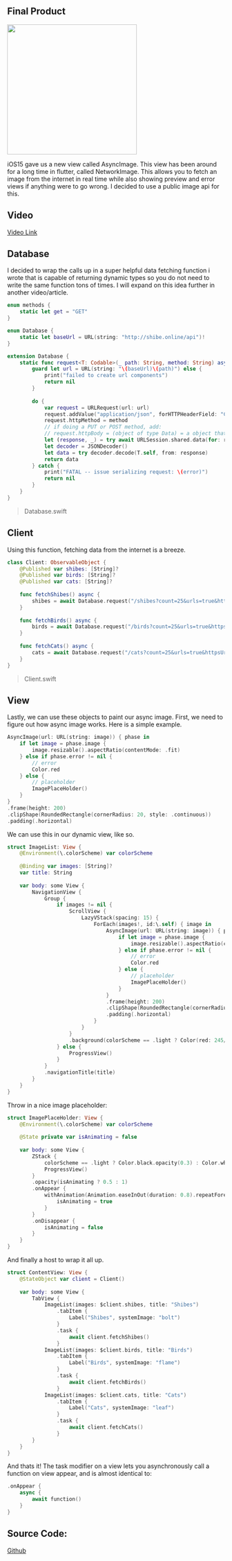 ## Final Product

<img src="https://github.com/jake-landersweb/code_vault/tree/main/swiftui-asyncImage/assets/1.png" height="300px">

iOS15 gave us a new view called AsyncImage. This view has been around for a long time in flutter, called NetworkImage. This allows you to fetch an image from the internet in real time while also showing preview and error views if anything were to go wrong. I decided to use a public image api for this.

## Video

[Video Link](https://youtu.be/G3HiWe1d4Mg)

## Database

I decided to wrap the calls up in a super helpful data fetching function i wrote that is capable of returning dynamic types so you do not need to write the same function tons of times. I will expand on this idea further in another video/article.

```swift
enum methods {
    static let get = "GET"
}

enum Database {
    static let baseUrl = URL(string: "http://shibe.online/api")!
}

extension Database {
    static func request<T: Codable>(_ path: String, method: String) async -> T? {
        guard let url = URL(string: "\(baseUrl)\(path)") else {
            print("failed to create url components")
            return nil
        }
        
        do {
            var request = URLRequest(url: url)
            request.addValue("application/json", forHTTPHeaderField: "Content-Type")
            request.httpMethod = method
            // if doing a PUT or POST method, add:
            // request.httpBody = (object of type Data) = a object that has been encoded with a JSONEncoder().
            let (response, _) = try await URLSession.shared.data(for: request)
            let decoder = JSONDecoder()
            let data = try decoder.decode(T.self, from: response)
            return data
        } catch {
            print("FATAL -- issue serializing request: \(error)")
            return nil
        }
    }
}
```
> Database.swift

## Client

Using this function, fetching data from the internet is a breeze.

```swift
class Client: ObservableObject {
    @Published var shibes: [String]?
    @Published var birds: [String]?
    @Published var cats: [String]?
    
    func fetchShibes() async {
        shibes = await Database.request("/shibes?count=25&urls=true&httpsUrls=true", method: methods.get)
    }
    
    func fetchBirds() async {
        birds = await Database.request("/birds?count=25&urls=true&httpsUrls=true", method: methods.get)
    }
    
    func fetchCats() async {
        cats = await Database.request("/cats?count=25&urls=true&httpsUrls=true", method: methods.get)
    }
}
```
> Client.swift

## View

Lastly, we can use these objects to paint our async image. First, we need to figure out how async image works. Here is a simple example.

```swift
AsyncImage(url: URL(string: image)) { phase in
    if let image = phase.image {
        image.resizable().aspectRatio(contentMode: .fit)
    } else if phase.error != nil {
        // error
        Color.red
    } else {
        // placeholder
        ImagePlaceHolder()
    }
}
.frame(height: 200)
.clipShape(RoundedRectangle(cornerRadius: 20, style: .continuous))
.padding(.horizontal)
```

We can use this in our dynamic view, like so.

```swift
struct ImageList: View {
    @Environment(\.colorScheme) var colorScheme
    
    @Binding var images: [String]?
    var title: String
    
    var body: some View {
        NavigationView {
            Group {
                if images != nil {
                    ScrollView {
                        LazyVStack(spacing: 15) {
                            ForEach(images!, id:\.self) { image in
                                AsyncImage(url: URL(string: image)) { phase in
                                    if let image = phase.image {
                                        image.resizable().aspectRatio(contentMode: .fit)
                                    } else if phase.error != nil {
                                        // error
                                        Color.red
                                    } else {
                                        // placeholder
                                        ImagePlaceHolder()
                                    }
                                }
                                .frame(height: 200)
                                .clipShape(RoundedRectangle(cornerRadius: 20, style: .continuous))
                                .padding(.horizontal)
                            }
                        }
                    }
                    .background(colorScheme == .light ? Color(red: 245/255, green: 245/255, blue: 250/255, opacity: 1) : Color.black)
                } else {
                    ProgressView()
                }
            }
            .navigationTitle(title)
        }
    }
}
```

Throw in a nice image placeholder:

```swift
struct ImagePlaceHolder: View {
    @Environment(\.colorScheme) var colorScheme
    
    @State private var isAnimating = false
    
    var body: some View {
        ZStack {
            colorScheme == .light ? Color.black.opacity(0.3) : Color.white.opacity(0.3)
            ProgressView()
        }
        .opacity(isAnimating ? 0.5 : 1)
        .onAppear {
            withAnimation(Animation.easeInOut(duration: 0.8).repeatForever()) {
                isAnimating = true
            }
        }
        .onDisappear {
            isAnimating = false
        }
    }
}
```

And finally a host to wrap it all up.

```swift
struct ContentView: View {
    @StateObject var client = Client()
    
    var body: some View {
        TabView {
            ImageList(images: $client.shibes, title: "Shibes")
                .tabItem {
                    Label("Shibes", systemImage: "bolt")
                }
                .task {
                    await client.fetchShibes()
                }
            ImageList(images: $client.birds, title: "Birds")
                .tabItem {
                    Label("Birds", systemImage: "flame")
                }
                .task {
                    await client.fetchBirds()
                }
            ImageList(images: $client.cats, title: "Cats")
                .tabItem {
                    Label("Cats", systemImage: "leaf")
                }
                .task {
                    await client.fetchCats()
                }
        }
    }
}
```

And thats it! The task modifier on a view lets you asynchronously call a function on view appear, and is almost identical to:

```swift
.onAppear {
    async {
        await function()
    }
}
```

## Source Code:

[Github](https://github.com/jake-landersweb/jake_code/tree/main/swift/asyncImage)
